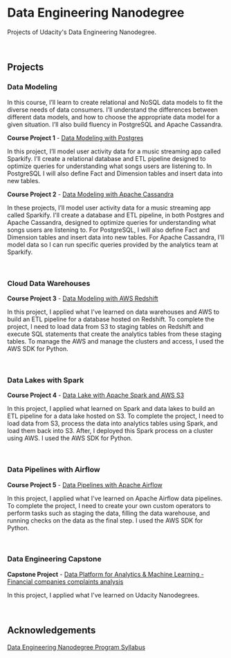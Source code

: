 # Data Engineering Nanodegree
Projects of Udacity's Data Engineering Nanodegree.


<br/>


## Projects

### Data Modeling
In this course, I’ll learn to create relational and NoSQL data models to fit the diverse needs of data consumers. I’ll understand the differences between different data models, and how to choose the appropriate data model for a given situation. I’ll also build fluency in PostgreSQL and Apache Cassandra.

**Course Project 1**  - [Data Modeling with Postgres](https://github.com/dacosta-github/udacity-de/tree/main/postgres-data-modeling)

In this project, I’ll model user activity data for a music streaming app called Sparkify. I’ll create a relational database and ETL pipeline designed to optimize queries for understanding what songs users are listening to. In PostgreSQL I will also define Fact and Dimension tables and insert data into new tables.

**Course Project 2**  - [Data Modeling with Apache Cassandra](https://github.com/dacosta-github/udacity-de/tree/main/apache-cassandra-data-modeling)

In these projects, I’ll model user activity data for a music streaming app called Sparkify. I'll create a database and ETL pipeline, in both Postgres and Apache Cassandra, designed to optimize queries for understanding what songs users are listening to. For PostgreSQL, I will also define Fact and Dimension tables and insert data into new tables. For Apache Cassandra, I'll model data so I can run specific queries provided by the analytics team at Sparkify.


<br/>


### Cloud Data Warehouses

**Course Project 3**  - [Data Modeling with AWS Redshift](https://github.com/dacosta-github/udacity-de/tree/main/aws-data-warehouse-modeling)

In this project, I applied what I've learned on data warehouses and AWS to build an ETL pipeline for a database hosted on Redshift. To complete the project, I need to load data from S3 to staging tables on Redshift and execute SQL statements that create the analytics tables from these staging tables. To manage the AWS and manage the clusters and access, I used the AWS SDK for Python.


<br/>


### Data Lakes with Spark

**Course Project 4**  - [Data Lake with Apache Spark and AWS S3](https://github.com/dacosta-github/udacity-de/tree/main/apache-spark-data-lake)

In this project, I applied what learned on Spark and data lakes to build an ETL pipeline for a data lake hosted on S3. To complete the project, I need to load data from S3, process the data into analytics tables using Spark, and load them back into S3. After, I deployed this Spark process on a cluster using AWS. I used the AWS SDK for Python.


<br/>


### Data Pipelines with Airflow

**Course Project 5**  - [Data Pipelines with Apache Airflow](https://github.com/dacosta-github/udacity-de/tree/main/apache-airflow-data-pipelines)

In this project, I applied what I've learned on Apache Airflow data pipelines. To complete the project, I need to create your own custom operators to perform tasks such as staging the data, filling the data warehouse, and running checks on the data as the final step. I used the AWS SDK for Python.


<br/>


### Data Engineering Capstone

**Capstone Project**  - [Data Platform for Analytics & Machine Learning - Financial companies complaints analysis](https://github.com/dacosta-github/udacity-de/tree/main/capstone-project)

In this project, I applied what I've learned on Udacity Nanodegrees.

<br>


## Acknowledgements
[Data Engineering Nanodegree Program Syllabus](https://d20vrrgs8k4bvw.cloudfront.net/documents/en-US/Data+Engineering+Nanodegree+Program+Syllabus.pdf)